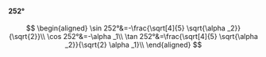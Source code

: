 #### 252°

$$
\begin{aligned}
\sin 252°&=-\frac{\sqrt[4]{5} \sqrt{\alpha _2}}{\sqrt{2}}\\
\cos 252°&=-\alpha _1\\
\tan 252°&=\frac{\sqrt[4]{5} \sqrt{\alpha _2}}{\sqrt{2} \alpha _1}\\
\end{aligned}
$$

